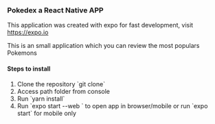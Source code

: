 <h3>Pokedex a React Native APP</h3>
<p>This application was created with expo 
for fast development, visit <a href="https://expo.io">https://expo.io</a> </p>

<p>This is an small application which you can 
review the most populars Pokemons</p>

<h4>Steps to install</h4>

<ol>
    <li>Clone the repository `git clone`</li>
    <li>Access path folder from console</li>
    <li>Run `yarn install`</li>
    <li>Run `expo start --web ` to open app in browser/mobile or run `expo start` 
    for mobile only</li>
</ol>